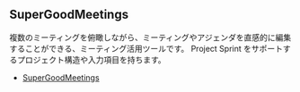 ## SuperGoodMeetings

複数のミーティングを俯瞰しながら、ミーティングやアジェンダを直感的に編集することができる、ミーティング活用ツールです。 Project Sprint をサポートするプロジェクト構造や入力項目を持ちます。

* [SuperGoodMeetings](https://supergoodmeetings.com)
